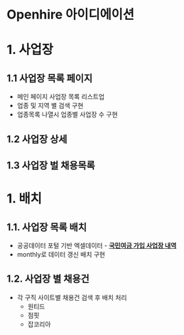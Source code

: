Openhire 아이디에이션
======================


# 1. 사업장
## 1.1 사업장 목록 페이지
- 메인 페이지 사업장 목록 리스트업
- 업종 및 지역 별 검색 구현
- 업종목록 나열시 업종별 사업장 수 구현
## 1.2 사업장 상세

## 1.3 사업장 벌 채용목록


# 1. 배치
## 1.1. 사업장 목록 배치
- 공공데이터 포털 기반 엑셀데이터 - [**국민여금 가입 사업장 내역**](https://www.data.go.kr/tcs/dss/selectFileDataDetailView.do?publicDataPk=15083277) 
- monthly로 데이터 갱신 배치 구현
## 1.2. 사업장 별 채용건
- 각 구직 사이트별 채용건 검색 후 배치 처리
  - 원티드
  - 점핏
  - 잡코리아

